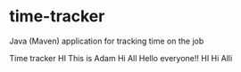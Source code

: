 # time-tracker
Java (Maven) application for tracking time on the job

Time tracker
HI This is Adam
Hi All
Hello everyone!!
HI Hi Alli
